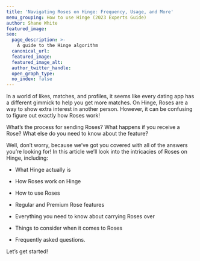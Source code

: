 ```yaml
---
title: 'Navigating Roses on Hinge: Frequency, Usage, and More'
menu_grouping: How to use Hinge (2023 Experts Guide)
author: Shane White
featured_image:
seo:
  page_description: >-
    A guide to the Hinge algorithm
  canonical_url:
  featured_image:
  featured_image_alt:
  author_twitter_handle:
  open_graph_type:
  no_index: false
---
```


<p>In a world of likes, matches, and profiles, it seems like every dating app has a different gimmick to help you get more matches. On Hinge, Roses are a way to show extra interest in another person. However, it can be confusing to figure out exactly how Roses work!</p>
<p></p>
<p>What&rsquo;s the process for sending Roses? What happens if you receive a Rose? What else do you need to know about the feature?</p>
<p></p>
<p>Well, don&rsquo;t worry, because we&rsquo;ve got you covered with all of the answers you&rsquo;re looking for! In this article we&rsquo;ll look into the intricacies of Roses on Hinge, including:</p>
<p></p>
<ul>
<li>
<p>What Hinge actually is</p>
</li>
</ul>
<p></p>
<ul>
<li>
<p>How Roses work on Hinge</p>
</li>
</ul>
<p></p>
<ul>
<li>
<p>How to use Roses</p>
</li>
</ul>
<p></p>
<ul>
<li>
<p>Regular and Premium Rose features</p>
</li>
</ul>
<p></p>
<ul>
<li>
<p>Everything you need to know about carrying Roses over</p>
</li>
</ul>
<p></p>
<ul>
<li>
<p>Things to consider when it comes to Roses</p>
</li>
</ul>
<p></p>
<ul>
<li>
<p>Frequently asked questions.&nbsp;</p>
</li>
</ul>
<p></p>
<p>Let&rsquo;s get started!</p>
<p><br><br></p>
